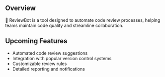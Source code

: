 ## Overview

🚀 ReviewBot is a tool designed to automate code review processes, helping teams maintain code quality and streamline collaboration.

## Upcoming Features

- Automated code review suggestions
- Integration with popular version control systems
- Customizable review rules
- Detailed reporting and notifications